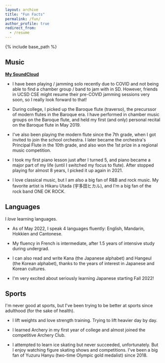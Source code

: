 ```yaml
---
layout: archive
title: "Fun Facts"
permalink: /fun/
author_profile: true
redirect_from:
  - /resume
---
```


{% include base_path %}

## Music
**[My SoundCloud](https://soundcloud.com/ruanqianqian-huang)**

- I have been playing / jamming solo recently due to COVID and not being able to find a chamber group / band to jam with in SD. However, friends in UCSD CSE might resume their pre-COVID jamming sessions very soon, so I really look forward to that!

- During college, I picked up the Baroque flute (traverso), the precurssor of modern flutes in the Baroque era. I have performed in chamber music groups on the Baroque flute, and held my first (and only) personal recital on the Baroque flute in May 2019.

- I've also been playing the modern flute since the 7th grade, when I got invited to join the school orchestra. I later became the orchestra's Principal Flute in the 10th grade, and also won the 1st prize in a regional music competition.

- I took my first piano lesson just after I turned 5, and piano became a major part of my life (until I switched my focus to flute). After stopped playing for almost 8 years, I picked it up again in 2021.

- I love classical music, but I am also a big fan of R&B and rock music. My favorite artist is Hikaru Utada (宇多田ヒカル), and I'm a big fan of the rock band ONE OK ROCK.

## Languages
I _love_ learning languages. 

- As of May 2022, I speak 4 languages fluently: English, Mandarin, Hokkien and Cantonese.

- My fluency in French is intermediate, after 1.5 years of intensive study during undergrad. 

- I can also read and write Kana (the Japanese alphabet) and Hangeul (the Korean alphabet), thanks to the years of interest in Japanese and Korean cultures.

- I'm very excited about seriously learning Japanese starting Fall 2022!

## Sports
I'm never good at sports, but I've been trying to be better at sports since adulthood (for the sake of health).

- I lift weights and love strength training. Trying to lift heavier day by day.

- I learned Archery in my first year of college and almost joined the competitive Archery Club.

- I attempted to learn ice skating but never succeeded, unfortunately. But I enjoy watching figure skating shows and competitions. I've been a big fan of Yuzuru Hanyu (two-time Olympic gold medalist) since 2018.